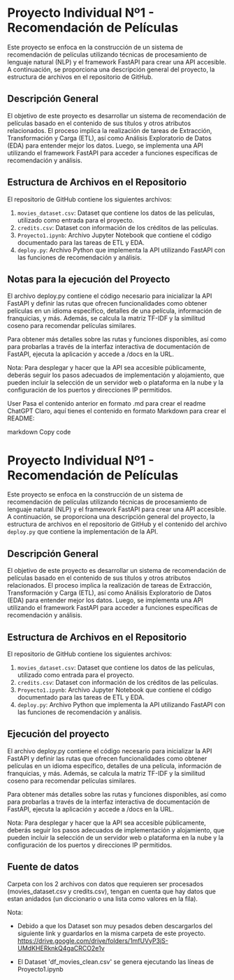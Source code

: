 # Proyecto Individual Nº1 - Recomendación de Películas

Este proyecto se enfoca en la construcción de un sistema de recomendación de películas utilizando técnicas de procesamiento de lenguaje natural (NLP) y el framework FastAPI para crear una API accesible. A continuación, se proporciona una descripción general del proyecto, la estructura de archivos en el repositorio de GitHub.

## Descripción General

El objetivo de este proyecto es desarrollar un sistema de recomendación de películas basado en el contenido de sus títulos y otros atributos relacionados. El proceso implica la realización de tareas de Extracción, Transformación y Carga (ETL), así como Análisis Exploratorio de Datos (EDA) para entender mejor los datos. Luego, se implementa una API utilizando el framework FastAPI para acceder a funciones específicas de recomendación y análisis.

## Estructura de Archivos en el Repositorio

El repositorio de GitHub contiene los siguientes archivos:

1. `movies_dataset.csv`: Dataset que contiene los datos de las películas, utilizado como entrada para el proyecto.
2. `credits.csv`: Dataset con información de los créditos de las películas.
3. `Proyecto1.ipynb`: Archivo Jupyter Notebook que contiene el código documentado para las tareas de ETL y EDA.
4. `deploy.py`: Archivo Python que implementa la API utilizando FastAPI con las funciones de recomendación y análisis.

## Notas para la ejecución del Proyecto
El archivo deploy.py contiene el código necesario para inicializar la API FastAPI y definir las rutas que ofrecen funcionalidades como obtener películas en un idioma específico, detalles de una película, información de franquicias, y más. Además, se calcula la matriz TF-IDF y la similitud coseno para recomendar películas similares.

Para obtener más detalles sobre las rutas y funciones disponibles, así como para probarlas a través de la interfaz interactiva de documentación de FastAPI, ejecuta la aplicación y accede a /docs en la URL.

Nota: Para desplegar y hacer que la API sea accesible públicamente, deberás seguir los pasos adecuados de implementación y alojamiento, que pueden incluir la selección de un servidor web o plataforma en la nube y la configuración de los puertos y direcciones IP permitidos.




User
Pasa el contenido anterior en formato .md para crear el readme
ChatGPT
Claro, aquí tienes el contenido en formato Markdown para crear el README:

markdown
Copy code
# Proyecto Individual Nº1 - Recomendación de Películas

Este proyecto se enfoca en la construcción de un sistema de recomendación de películas utilizando técnicas de procesamiento de lenguaje natural (NLP) y el framework FastAPI para crear una API accesible. A continuación, se proporciona una descripción general del proyecto, la estructura de archivos en el repositorio de GitHub y el contenido del archivo `deploy.py` que contiene la implementación de la API.

## Descripción General

El objetivo de este proyecto es desarrollar un sistema de recomendación de películas basado en el contenido de sus títulos y otros atributos relacionados. El proceso implica la realización de tareas de Extracción, Transformación y Carga (ETL), así como Análisis Exploratorio de Datos (EDA) para entender mejor los datos. Luego, se implementa una API utilizando el framework FastAPI para acceder a funciones específicas de recomendación y análisis.

## Estructura de Archivos en el Repositorio

El repositorio de GitHub contiene los siguientes archivos:

1. `movies_dataset.csv`: Dataset que contiene los datos de las películas, utilizado como entrada para el proyecto.
2. `credits.csv`: Dataset con información de los créditos de las películas.
3. `Proyecto1.ipynb`: Archivo Jupyter Notebook que contiene el código documentado para las tareas de ETL y EDA.
4. `deploy.py`: Archivo Python que implementa la API utilizando FastAPI con las funciones de recomendación y análisis.

## Ejecución del proyecto

El archivo deploy.py contiene el código necesario para inicializar la API FastAPI y definir las rutas que ofrecen funcionalidades como obtener películas en un idioma específico, detalles de una película, información de franquicias, y más. Además, se calcula la matriz TF-IDF y la similitud coseno para recomendar películas similares.

Para obtener más detalles sobre las rutas y funciones disponibles, así como para probarlas a través de la interfaz interactiva de documentación de FastAPI, ejecuta la aplicación y accede a /docs en la URL.

Nota: Para desplegar y hacer que la API sea accesible públicamente, deberás seguir los pasos adecuados de implementación y alojamiento, que pueden incluir la selección de un servidor web o plataforma en la nube y la configuración de los puertos y direcciones IP permitidos.

## Fuente de datos
Carpeta con los 2 archivos con datos que requieren ser procesados (movies_dataset.csv y credits.csv), tengan en cuenta que hay datos que estan anidados (un diccionario o una lista como valores en la fila).

Nota:

- Debido a que los Dataset son muy pesados deben descargarlos del siguiente link y guardarlos en la misma carpeta de este proyecto.
https://drive.google.com/drive/folders/1mfUVyP3jS-UMdKHERknkQ4gaCRCO2e1v 

- El Dataset 'df_movies_clean.csv' se genera ejecutando las líneas de Proyecto1.ipynb






